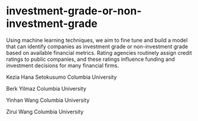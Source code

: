 # investment-grade-or-non-investment-grade
Using machine learning techniques, we aim to fine tune and build a model that can identify companies as investment grade or non-investment grade based on available financial metrics. Rating agencies routinely assign credit ratings to public companies, and these ratings influence funding and investment decisions for many financial firms.


Kezia Hana Setokusumo
Columbia University

Berk Yilmaz
Columbia University

Yinhan Wang
Columbia University

Zirui Wang
Columbia University
